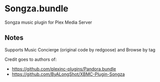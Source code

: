 # Songza.bundle

Songza music plugin for Plex Media Server

## Notes

Supports Music Concierge (original code by redgoose) and Browse by tag

Credit goes to authors of:
* https://github.com/plexinc-plugins/Pandora.bundle
* https://github.com/ByALongShot/XBMC-Plugin-Songza